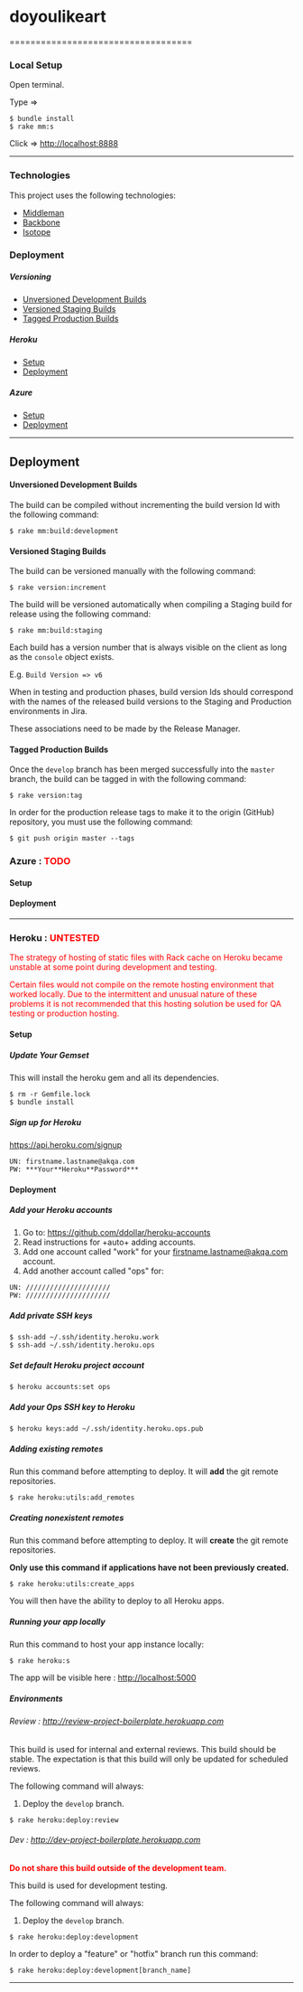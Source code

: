 # doyoulikeart

===================================

### Local Setup

Open terminal.

Type => 

```
$ bundle install
$ rake mm:s
```

Click => <http://localhost:8888>


---

### Technologies

This project uses the following technologies:

* [Middleman](http://middlemanapp.com "Title")
* [Backbone](http://backbonejs.org "Title")
* [Isotope](http://isotope.metafizzy.co "Title")

### Deployment

##### Versioning
- [Unversioned Development Builds](#build_unversioned)
- [Versioned Staging Builds](#build_versioned)
- [Tagged Production Builds](#build_tagged)

##### Heroku
- [Setup](#heroku_setup)
- [Deployment](#heroku_deployment)

##### Azure
- [Setup](#gae_setup)
- [Deployment](#gae_deployment)

---

## Deployment

#### <a id="build_unversioned">Unversioned Development Builds</a>

The build can be compiled without incrementing the build version Id with the following command:

```
$ rake mm:build:development
```

#### <a id="build_versioned">Versioned Staging Builds</a>

The build can be versioned manually with the following command:

```
$ rake version:increment
```

The build will be versioned automatically when compiling a Staging build for release using the following command:

```
$ rake mm:build:staging
```

Each build has a version number that is always visible on the client as long as the `console` object exists. 

E.g. `Build Version => v6`

When in testing and production phases, build version Ids should correspond with the names of the released build versions to the Staging and Production environments in Jira. 

These associations need to be made by the Release Manager.

#### <a id="build_tagged">Tagged Production Builds</a>

Once the `develop` branch has been merged successfully into the `master` branch, the build can be tagged in with the following command:

```
$ rake version:tag
```

In order for the production release tags to make it to the origin (GitHub) repository, you must use the following command:

```
$ git push origin master --tags
```

### Azure : <span style="color:red"> **TODO**</span>

#### <a id="gae_setup">Setup</a>

#### <a id="gae_deployment">Deployment</a>

---

### Heroku : <span style="color:red"> **UNTESTED**</span>

<span style="color:red">The strategy of hosting of static files with Rack cache on Heroku became unstable at some point during development and testing.</span>

<span style="color:red">Certain files would not compile on the remote hosting environment that worked locally. Due to the intermittent and unusual nature of these problems it is not recommended that this hosting solution be used for QA testing or production hosting.</span>

#### <a id="heroku_setup">Setup</a>

##### Update Your Gemset

This will install the heroku gem and all its dependencies.

```
$ rm -r Gemfile.lock
$ bundle install
```

##### Sign up for Heroku

<https://api.heroku.com/signup>

```
UN: firstname.lastname@akqa.com
PW: ***Your**Heroku**Password***
```

#### <a id="heroku_deployment">Deployment</a>

##### Add your Heroku accounts

1. Go to: https://github.com/ddollar/heroku-accounts
2. Read instructions for +auto+ adding accounts.
3. Add one account called "work" for your firstname.lastname@akqa.com account.
4. Add another account called "ops" for:

```
UN: /////////////////////
PW: /////////////////////
```

##### Add private SSH keys

```
$ ssh-add ~/.ssh/identity.heroku.work
$ ssh-add ~/.ssh/identity.heroku.ops
```

##### Set default Heroku project account

```
$ heroku accounts:set ops
```

##### Add your Ops SSH key to Heroku

```
$ heroku keys:add ~/.ssh/identity.heroku.ops.pub
```

##### Adding existing remotes

Run this command before attempting to deploy. It will **add** the git remote repositories.

```
$ rake heroku:utils:add_remotes
```

##### Creating nonexistent remotes

Run this command before attempting to deploy. It will **create** the git remote repositories.

**Only use this command if applications have not been previously created.**

```
$ rake heroku:utils:create_apps
```

You will then have the ability to deploy to all Heroku apps.

##### Running your app locally

Run this command to host your app instance locally:

```
$ rake heroku:s
```

The app will be visible here : <http://localhost:5000>

##### Environments

###### Review : <http://review-project-boilerplate.herokuapp.com>

This build is used for internal and external reviews. This build should be stable. The expectation is that this build will only be updated for scheduled reviews.

The following command will always:

1. Deploy the `develop` branch.

```
$ rake heroku:deploy:review
```

###### Dev : <http://dev-project-boilerplate.herokuapp.com>

<span style="color:red">**Do not share this build outside of the development team.**</span>

This build is used for development testing.

The following command will always:

1. Deploy the `develop` branch.

```
$ rake heroku:deploy:development
```

In order to deploy a "feature" or "hotfix" branch run this command: 

```
$ rake heroku:deploy:development[branch_name]
```

---